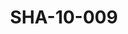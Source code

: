 ---
pid: SHA-10-009
title: SHA-10-009
language: ar
original_label: 
rights: شرحبيل احمد
location_of_original: شرحبيل احمد
photographer_or_studio: 
scanned_from: photograph 8.6 by 9
_date: '1958'
location: الخرطوم، حديقة الحيوان
description: شرحبيل احمد والطيب محمد سعيد
additional_notes: 
permission_display: 'yes'
on_server: 'no'
on_website: 'no'
permalink: /photopages/ar/SHA-10-009
layout: photo-page
---